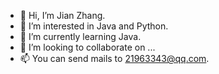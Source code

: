 - 👋 Hi, I’m Jian Zhang.
- 👀 I’m interested in Java and Python.
- 🌱 I’m currently learning Java.
- 💞️ I’m looking to collaborate on ...
- 📫 You can send mails to 21963343@qq.com.

<!---
zhangjian75/zhangjian75 is a ✨ special ✨ repository because its `README.md` (this file) appears on your GitHub profile.
You can click the Preview link to take a look at your changes.
--->
